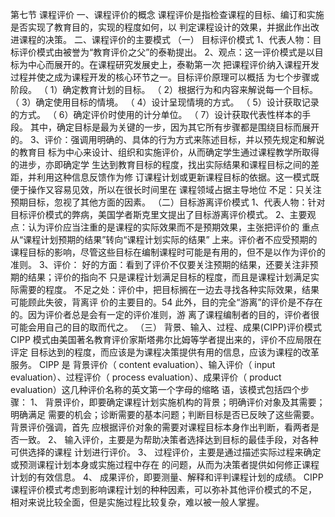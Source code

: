 第七节 课程评价
一、课程评价的概念
课程评价是指检查课程的目标、编订和实施是否实现了教育目的，实现的程度如何，以
判定课程设计的效果，并据此作出改进课程的决策。
二、课程评价的主要模式
（一） 目标评价模式
1、代表人物：目标评价模式由被誉为“教育评价之父”的泰勒提出。
2、观点：这一评价模式是以目标为中心而展开的。在课程研究发展史上，泰勒第一次
把课程评价纳入课程开发过程并使之成为课程开发的核心环节之一。目标评价原理可以概括
为七个步骤或阶段。
（ 1）确定教育计划的目标。
（ 2）根据行为和内容来解说每一个目标。
（ 3）确定使用目标的情境。
（ 4）设计呈现情境的方式。
（ 5）设计获取记录的方式。
（ 6）确定评价时使用的计分单位。
（ 7）设计获取代表性样本的手段。
其中，确定目标是最为关键的一步，因为其它所有步骤都是围绕目标而展开的。
3、评价：强调用明确的、具体的行为方式来陈述目标，并以预先规定和解说的教育目
标为中心来设计、组织和实施评价，从而确定学生通过课程教学所取得的进步，亦即确定学
生达到教育目标的程度，找出实际结果和课程目标之间的差距，并利用这种信息反馈作为修
订课程计划或更新课程目标的依据。这一模式既便于操作又容易见效，所以在很长时间里在
课程领域占据主导地位
不足：只关注预期目标，忽视了其他方面的因素。
（二）目标游离评价模式
1、代表人物：针对目标评价模式的弊病，美国学者斯克里文提出了目标游离评价模式。
2、主要观点：认为评价应当注重的是课程的实际效果而不是预期效果，主张把评价的
重点从“课程计划预期的结果”转向“课程计划实际的结果” 上来。评价者不应受预期的
课程目标的影响，尽管这些目标在编制课程时可能是有用的，但不是以作为评价的准则。
3、评价：
好的方面：看到了评价不仅要关注预期的结果，还要关注非预期的结果；评价的指向不
只是课程计划满足目标的程度，而且是课程计划满足实际需要的程度。
不足之处：评价中，把目标搁在一边去寻找各种实际效果，结果可能顾此失彼，背离评
价的主要目的。54
此外，目的完全“游离”的评价是不存在的。因为评价者总是会有一定的评价准则，游
离了课程编制者的目的，评价者很可能会用自己的目的取而代之。
（三） 背景、输入、过程、成果(CIPP)评价模式
CIPP 模式由美国著名教育评价家斯塔弗尔比姆等学者提出来的，评价不应局限在评定
目标达到的程度，而应该是为课程决策提供有用的信息，应该为课程的改革服务。 CIPP 是
背景评价（ content evaluation）、输入评价（ input evaluation）、过程评价（ process
evaluation）、成果评价（ product evaluation）这几种评价名称的英文第一个字母的缩略
语，该模式包括四个步骤：
1、 背景评价，即要确定课程计划实施机构的背景；明确评价对象及其需要；明确满足
需要的机会；诊断需要的基本问题；判断目标是否已反映了这些需要。背景评价强调，首先
应根据评价对象的需要对课程目标本身作出判断，看两者是否一致。
2、 输入评价，主要是为帮助决策者选择达到目标的最佳手段，对各种可供选择的课程
计划进行评价。
3、 过程评价，主要是通过描述实际过程来确定或预测课程计划本身或实施过程中存在
的问题，从而为决策者提供如何修正课程计划的有效信息。
4、 成果评价，即要测量、解释和评判课程计划的成绩。
CIPP 课程评价模式考虑到影响课程计划的种种因素，可以弥补其他评价模式的不足，
相对来说比较全面，但是实施过程比较复杂，难以被一般人掌握。